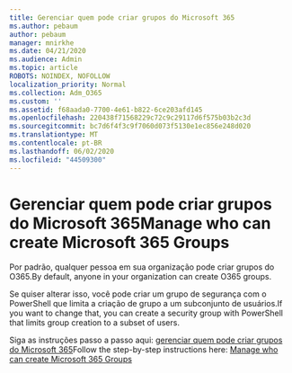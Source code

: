 ```yaml
---
title: Gerenciar quem pode criar grupos do Microsoft 365
ms.author: pebaum
author: pebaum
manager: mnirkhe
ms.date: 04/21/2020
ms.audience: Admin
ms.topic: article
ROBOTS: NOINDEX, NOFOLLOW
localization_priority: Normal
ms.collection: Adm_O365
ms.custom: ''
ms.assetid: f68aada0-7700-4e61-b822-6ce203afd145
ms.openlocfilehash: 220438f71568229c72c9c29117d6f575b03b2c3d
ms.sourcegitcommit: bc7d6f4f3c9f7060d073f5130e1ec856e248d020
ms.translationtype: MT
ms.contentlocale: pt-BR
ms.lasthandoff: 06/02/2020
ms.locfileid: "44509300"
---
```

# <a name="manage-who-can-create-microsoft-365-groups"></a><span data-ttu-id="2adc9-102">Gerenciar quem pode criar grupos do Microsoft 365</span><span class="sxs-lookup"><span data-stu-id="2adc9-102">Manage who can create Microsoft 365 Groups</span></span>

<span data-ttu-id="2adc9-103">Por padrão, qualquer pessoa em sua organização pode criar grupos do O365.</span><span class="sxs-lookup"><span data-stu-id="2adc9-103">By default, anyone in your organization can create O365 groups.</span></span>
  
<span data-ttu-id="2adc9-104">Se quiser alterar isso, você pode criar um grupo de segurança com o PowerShell que limita a criação de grupo a um subconjunto de usuários.</span><span class="sxs-lookup"><span data-stu-id="2adc9-104">If you want to change that, you can create a security group with PowerShell that limits group creation to a subset of users.</span></span>
  
<span data-ttu-id="2adc9-105">Siga as instruções passo a passo aqui: [gerenciar quem pode criar grupos do Microsoft 365](https://docs.microsoft.com/microsoft-365/admin/create-groups/manage-creation-of-groups)</span><span class="sxs-lookup"><span data-stu-id="2adc9-105">Follow the step-by-step instructions here: [Manage who can create Microsoft 365 Groups](https://docs.microsoft.com/microsoft-365/admin/create-groups/manage-creation-of-groups)</span></span>
  

